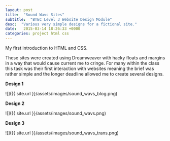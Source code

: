 ```yaml
---
layout: post
title:  "Sound Wavs Sites"
subtitle:  "BTEC Level 3 Website Design Module"
desc:  "Various very simple designs for a fictional site."
date:   2015-03-14 18:26:33 +0000
categories: project html css
---
```

My first introduction to HTML and CSS.

These sites were created using Dreamweaver with hacky floats and margins in a way that would cause current me to cringe. For many within the class this task was their first interaction with websites meaning the brief was rather simple and the longer deadline allowed me to create several designs.

**Design 1**

![]({{ site.url }}/assets/images/sound_wavs_blog.png)

**Design 2**

![]({{ site.url }}/assets/images/sound_wavs.png)

**Design 3**

![]({{ site.url }}/assets/images/sound_wavs_trans.png)
